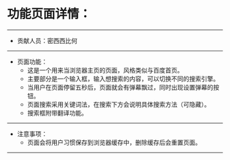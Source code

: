 # 功能页面详情：
---
+ 贡献人员：密西西比何
---
+ 页面功能：
   - 这是一个用来当浏览器主页的页面，风格类似与百度首页。
   - 主要部分是一个输入框，输入想搜索的内容，可以切换不同的搜索引擎。
   - 当用户在页面停留五秒后，页面就会有弹幕飘过，同时出现设置弹幕的按钮。
   - 页面搜索采用关键词法，在搜索下方会说明具体搜索方法（可隐藏）。
   - 搜索框附带翻译功能。
---
+ 注意事项：
   - 页面会将用户习惯保存到浏览器缓存中，删除缓存后会重置页面。
---